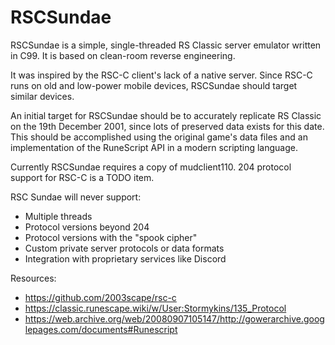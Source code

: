 RSCSundae
=========

RSCSundae is a simple, single-threaded RS Classic server emulator
written in C99.  It is based on clean-room reverse engineering.

It was inspired by the RSC-C client's lack of a native server.
Since RSC-C runs on old and low-power mobile devices, RSCSundae
should target similar devices.

An initial target for RSCSundae should be to accurately replicate
RS Classic on the 19th December 2001, since lots of preserved data
exists for this date. This should be accomplished using the
original game's data files and an implementation of the RuneScript
API in a modern scripting language.

Currently RSCSundae requires a copy of mudclient110. 204 protocol
support for RSC-C is a TODO item.

RSC Sundae will never support:

* Multiple threads
* Protocol versions beyond 204
* Protocol versions with the "spook cipher"
* Custom private server protocols or data formats
* Integration with proprietary services like Discord

Resources:

* https://github.com/2003scape/rsc-c
* https://classic.runescape.wiki/w/User:Stormykins/135_Protocol
* https://web.archive.org/web/20080907105147/http://gowerarchive.googlepages.com/documents#Runescript
